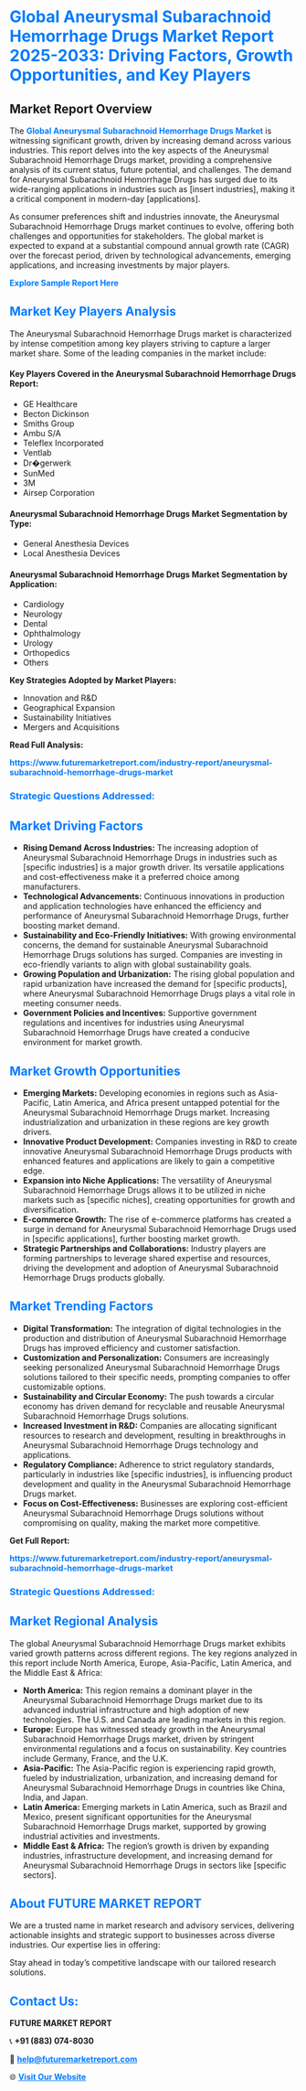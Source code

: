 <h1 style="color: #007BFF;">Global Aneurysmal Subarachnoid Hemorrhage Drugs Market Report 2025-2033: Driving Factors, Growth Opportunities, and Key Players</h1>

<section id="overview">
<h2>Market Report Overview</h2>
<p>The <a href="https://www.futuremarketreport.com/industry-report/aneurysmal-subarachnoid-hemorrhage-drugs-market" style="color: #007BFF; text-decoration: none;"><strong>Global Aneurysmal Subarachnoid Hemorrhage Drugs Market</strong></a> is witnessing significant growth, driven by increasing demand across various industries. This report delves into the key aspects of the Aneurysmal Subarachnoid Hemorrhage Drugs market, providing a comprehensive analysis of its current status, future potential, and challenges. The demand for Aneurysmal Subarachnoid Hemorrhage Drugs has surged due to its wide-ranging applications in industries such as [insert industries], making it a critical component in modern-day [applications].</p>
<p>As consumer preferences shift and industries innovate, the Aneurysmal Subarachnoid Hemorrhage Drugs market continues to evolve, offering both challenges and opportunities for stakeholders. The global market is expected to expand at a substantial compound annual growth rate (CAGR) over the forecast period, driven by technological advancements, emerging applications, and increasing investments by major players.</p>
</section>

<section id="overview">
<p><a href="https://www.futuremarketreport.com/request-sample/reportId=36933" style="color: #007BFF; text-decoration: none;"><strong>Explore Sample Report Here</strong></a></p>
</section>

<section id="key-players">
<h2 style="color: #007BFF;">Market Key Players Analysis</h2>
<p>The Aneurysmal Subarachnoid Hemorrhage Drugs market is characterized by intense competition among key players striving to capture a larger market share. Some of the leading companies in the market include:</p>
<h4>Key Players Covered in the Aneurysmal Subarachnoid Hemorrhage Drugs Report:</h4>
<ul><li>GE Healthcare</li><li>Becton Dickinson</li><li>Smiths Group</li><li>Ambu S/A</li><li>Teleflex Incorporated</li><li>Ventlab</li><li>Dr�gerwerk</li><li>SunMed</li><li>3M</li><li>Airsep Corporation</li></ul>
<h4>Aneurysmal Subarachnoid Hemorrhage Drugs Market Segmentation by Type:</h4>
<ul><li>General Anesthesia Devices</li><li>Local Anesthesia Devices</li></ul>

<h4>Aneurysmal Subarachnoid Hemorrhage Drugs Market Segmentation by Application:</h4>
<ul><li>Cardiology</li><li>Neurology</li><li>Dental</li><li>Ophthalmology</li><li>Urology</li><li>Orthopedics</li><li>Others</li></ul>
<p><strong>Key Strategies Adopted by Market Players:</strong></p>
<ul>
<li>Innovation and R&D</li>
<li>Geographical Expansion</li>
<li>Sustainability Initiatives</li>
<li>Mergers and Acquisitions</li>
</ul>
</section>

<section>
<p><strong>Read Full Analysis: </strong></p><a href="https://www.futuremarketreport.com/industry-report/aneurysmal-subarachnoid-hemorrhage-drugs-market" style="color: #007BFF; text-decoration: none;"><strong>https://www.futuremarketreport.com/industry-report/aneurysmal-subarachnoid-hemorrhage-drugs-market</strong></a>
<h3 style="color: #007BFF;">Strategic Questions Addressed:</h3>
</section>

<section id="driving-factors">
<h2 style="color: #007BFF;">Market Driving Factors</h2>
<ul>
<li><strong>Rising Demand Across Industries:</strong> The increasing adoption of Aneurysmal Subarachnoid Hemorrhage Drugs in industries such as [specific industries] is a major growth driver. Its versatile applications and cost-effectiveness make it a preferred choice among manufacturers.</li>
<li><strong>Technological Advancements:</strong> Continuous innovations in production and application technologies have enhanced the efficiency and performance of Aneurysmal Subarachnoid Hemorrhage Drugs, further boosting market demand.</li>
<li><strong>Sustainability and Eco-Friendly Initiatives:</strong> With growing environmental concerns, the demand for sustainable Aneurysmal Subarachnoid Hemorrhage Drugs solutions has surged. Companies are investing in eco-friendly variants to align with global sustainability goals.</li>
<li><strong>Growing Population and Urbanization:</strong> The rising global population and rapid urbanization have increased the demand for [specific products], where Aneurysmal Subarachnoid Hemorrhage Drugs plays a vital role in meeting consumer needs.</li>
<li><strong>Government Policies and Incentives:</strong> Supportive government regulations and incentives for industries using Aneurysmal Subarachnoid Hemorrhage Drugs have created a conducive environment for market growth.</li>
</ul>
</section>

<section id="growth-opportunities">
<h2 style="color: #007BFF;">Market Growth Opportunities</h2>
<ul>
<li><strong>Emerging Markets:</strong> Developing economies in regions such as Asia-Pacific, Latin America, and Africa present untapped potential for the Aneurysmal Subarachnoid Hemorrhage Drugs market. Increasing industrialization and urbanization in these regions are key growth drivers.</li>
<li><strong>Innovative Product Development:</strong> Companies investing in R&D to create innovative Aneurysmal Subarachnoid Hemorrhage Drugs products with enhanced features and applications are likely to gain a competitive edge.</li>
<li><strong>Expansion into Niche Applications:</strong> The versatility of Aneurysmal Subarachnoid Hemorrhage Drugs allows it to be utilized in niche markets such as [specific niches], creating opportunities for growth and diversification.</li>
<li><strong>E-commerce Growth:</strong> The rise of e-commerce platforms has created a surge in demand for Aneurysmal Subarachnoid Hemorrhage Drugs used in [specific applications], further boosting market growth.</li>
<li><strong>Strategic Partnerships and Collaborations:</strong> Industry players are forming partnerships to leverage shared expertise and resources, driving the development and adoption of Aneurysmal Subarachnoid Hemorrhage Drugs products globally.</li>
</ul>
</section>

<section id="trending-factors">
<h2 style="color: #007BFF;">Market Trending Factors</h2>
<ul>
<li><strong>Digital Transformation:</strong> The integration of digital technologies in the production and distribution of Aneurysmal Subarachnoid Hemorrhage Drugs has improved efficiency and customer satisfaction.</li>
<li><strong>Customization and Personalization:</strong> Consumers are increasingly seeking personalized Aneurysmal Subarachnoid Hemorrhage Drugs solutions tailored to their specific needs, prompting companies to offer customizable options.</li>
<li><strong>Sustainability and Circular Economy:</strong> The push towards a circular economy has driven demand for recyclable and reusable Aneurysmal Subarachnoid Hemorrhage Drugs solutions.</li>
<li><strong>Increased Investment in R&D:</strong> Companies are allocating significant resources to research and development, resulting in breakthroughs in Aneurysmal Subarachnoid Hemorrhage Drugs technology and applications.</li>
<li><strong>Regulatory Compliance:</strong> Adherence to strict regulatory standards, particularly in industries like [specific industries], is influencing product development and quality in the Aneurysmal Subarachnoid Hemorrhage Drugs market.</li>
<li><strong>Focus on Cost-Effectiveness:</strong> Businesses are exploring cost-efficient Aneurysmal Subarachnoid Hemorrhage Drugs solutions without compromising on quality, making the market more competitive.</li>
</ul>
</section>

<section>
<p><strong>Get Full Report: </strong></p><a href="https://www.futuremarketreport.com/industry-report/aneurysmal-subarachnoid-hemorrhage-drugs-market" style="color: #007BFF; text-decoration: none;"><strong>https://www.futuremarketreport.com/industry-report/aneurysmal-subarachnoid-hemorrhage-drugs-market</strong></a>
<h3 style="color: #007BFF;">Strategic Questions Addressed:</h3>
</section>


<section id="regional-analysis">
<h2 style="color: #007BFF;">Market Regional Analysis</h2>
<p>The global Aneurysmal Subarachnoid Hemorrhage Drugs market exhibits varied growth patterns across different regions. The key regions analyzed in this report include North America, Europe, Asia-Pacific, Latin America, and the Middle East & Africa:</p>
<ul>
<li><strong>North America:</strong> This region remains a dominant player in the Aneurysmal Subarachnoid Hemorrhage Drugs market due to its advanced industrial infrastructure and high adoption of new technologies. The U.S. and Canada are leading markets in this region.</li>
<li><strong>Europe:</strong> Europe has witnessed steady growth in the Aneurysmal Subarachnoid Hemorrhage Drugs market, driven by stringent environmental regulations and a focus on sustainability. Key countries include Germany, France, and the U.K.</li>
<li><strong>Asia-Pacific:</strong> The Asia-Pacific region is experiencing rapid growth, fueled by industrialization, urbanization, and increasing demand for Aneurysmal Subarachnoid Hemorrhage Drugs in countries like China, India, and Japan.</li>
<li><strong>Latin America:</strong> Emerging markets in Latin America, such as Brazil and Mexico, present significant opportunities for the Aneurysmal Subarachnoid Hemorrhage Drugs market, supported by growing industrial activities and investments.</li>
<li><strong>Middle East & Africa:</strong> The region’s growth is driven by expanding industries, infrastructure development, and increasing demand for Aneurysmal Subarachnoid Hemorrhage Drugs in sectors like [specific sectors].</li>
</ul>
</section>

<footer>
<h2 style="color: #007BFF;">About FUTURE MARKET REPORT</h2>
<p>We are a trusted name in market research and advisory services, delivering actionable insights and strategic support to businesses across diverse industries. Our expertise lies in offering:</p>

<p>Stay ahead in today’s competitive landscape with our tailored research solutions.</p>

<h2 style="color: #007BFF;">Contact Us:</h2>
<p><strong>FUTURE MARKET REPORT</strong></p>
<p>📞 <strong>+91 (883) 074-8030</strong></p>
<p>📧 <strong><a href="mailto:help@futuremarketreport.com" style="color: #007BFF;">help@futuremarketreport.com</a></strong></p>
<p>🌐 <strong><a href="https://www.futuremarketreport.com/" style="color: #007BFF;">Visit Our Website</a></strong></p>
</footer>